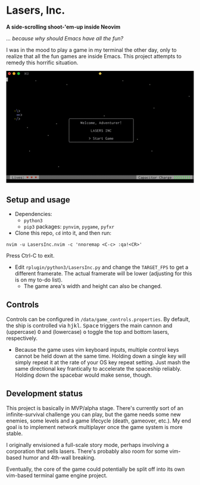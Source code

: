 
# Lasers, Inc.
**A side-scrolling shoot-'em-up inside Neovim**

*... because why should Emacs have all the fun?*

I was in the mood to play a game in my terminal the other day, only to realize
that all the fun games are inside Emacs. This project attempts to remedy this
horrific situation.

![Lasers, Inc. preview](LasersIncPreview.gif)

## Setup and usage
 - Dependencies:
   - `python3`
   - `pip3` packages: `pynvim`, `pygame`, `pyfxr`
 - Clone this repo, `cd` into it, and then run:
```
nvim -u LasersInc.nvim -c 'nnoremap <C-c> :qa!<CR>'
```
Press Ctrl-C to exit.

 - Edit `rplugin/python3/LasersInc.py` and change the `TARGET_FPS` to get a
   different framerate. The actual framerate will be lower (adjusting for this
   is on my to-do list).
   - The game area's width and height can also be changed.

## Controls

Controls can be configured in `/data/game_controls.properties`. By default, the
ship is controlled via <kbd>h</kbd><kbd>j</kbd><kbd>k</kbd><kbd>l</kbd>.
<kbd>Space</kbd> triggers the main cannon and (uppercase) <kbd>O</kbd> and (lowercase) <kbd>o</kbd>
toggle the top and bottom lasers, respectively.

 - Because the game uses vim keyboard inputs, multiple control keys cannot be
   held down at the same time. Holding down a single key will simply repeat it
   at the rate of your OS key repeat setting. Just mash the same directional
   key frantically to accelerate the spaceship reliably. Holding down the
   spacebar would make sense, though.

## Development status

This project is basically in MVP/alpha stage. There's currently sort of an
infinite-survival challenge you can play, but the game needs some new enemies,
some levels and a game lifecycle (death, gameover, etc.). My end goal is to
implement network multiplayer once the game system is more stable.

I originally envisioned a full-scale story mode, perhaps involving a
corporation that sells lasers. There's probably also room for some vim-based
humor and 4th-wall breaking.

Eventually, the core of the game could potentially be split off into its own
vim-based terminal game engine project.

